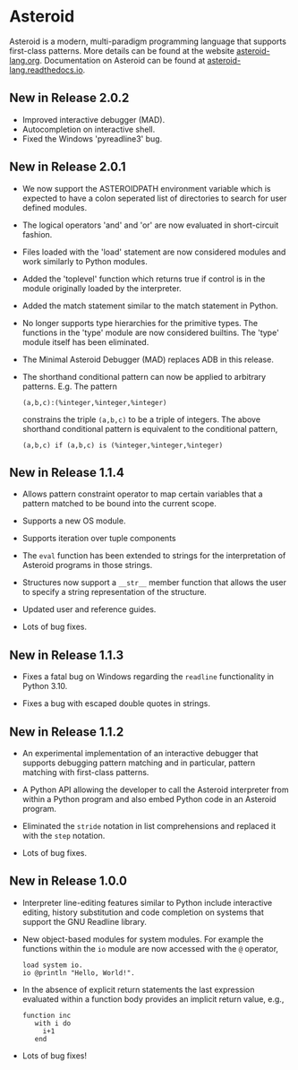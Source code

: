 # Asteroid
Asteroid is a modern, multi-paradigm programming language that supports first-class patterns.  More details can
be found at the website [asteroid-lang.org](https://asteroid-lang.org).
Documentation on Asteroid can be found at
[asteroid-lang.readthedocs.io](https://asteroid-lang.readthedocs.io).

## New in Release 2.0.2

* Improved interactive debugger (MAD).
* Autocompletion on interactive shell.
* Fixed the Windows 'pyreadline3' bug.


## New in Release 2.0.1

* We now support the ASTEROIDPATH environment variable which is expected to have a colon seperated list of directories to search for user defined modules.

* The logical operators 'and' and 'or' are now evaluated in short-circuit fashion.

* Files loaded with the 'load' statement are now considered modules and work similarly to Python modules.

* Added the 'toplevel' function which returns true if control is in the module originally loaded by the interpreter.

* Added the match statement similar to the match statement in Python.

* No longer supports type hierarchies for the primitive types.  The functions in the 'type' module are now considered builtins. The 'type' module itself has been eliminated.

* The Minimal Asteroid Debugger (MAD) replaces ADB in this release.

* The shorthand conditional pattern can now be applied to arbitrary patterns. E.g. The pattern 
  ```
  (a,b,c):(%integer,%integer,%integer)
  ```
  constrains the triple `(a,b,c)` to be a triple of integers.  The above shorthand conditional pattern is equivalent to the conditional pattern,
  ```
  (a,b,c) if (a,b,c) is (%integer,%integer,%integer)
  ```
  
## New in Release 1.1.4

* Allows pattern constraint operator to map certain variables that a pattern 
  matched to be bound into the current scope.

* Supports a new OS module.

* Supports iteration over tuple components

* The `eval` function has been extended to strings for the interpretation of 
  Asteroid programs in those strings.

* Structures now support a `__str__` member function that allows the user
  to specify a string representation of the structure.
  
* Updated user and reference guides.

* Lots of bug fixes.


## New in Release 1.1.3

* Fixes a fatal bug on Windows regarding the `readline` functionality in Python 3.10.

* Fixes a bug with escaped double quotes in strings.

## New in Release 1.1.2

* An experimental implementation of an interactive debugger that supports debugging pattern matching and in
  particular, pattern matching with first-class patterns.

* A Python API allowing the developer to call the Asteroid interpreter from within a Python program and also embed
  Python code in an Asteroid program.

* Eliminated the `stride` notation in list comprehensions and replaced it with the `step` notation.

* Lots of bug fixes.


## New in Release 1.0.0

* Interpreter line-editing features similar to Python include interactive editing, history substitution and code completion on systems that support the GNU Readline library.

* New object-based modules for system modules.  For example the functions within the
  `io` module are now accessed with the `@` operator,
  ```
  load system io.
  io @println "Hello, World!".
  ```

* In the absence of explicit return statements the last expression evaluated within
  a function body provides an implicit return value, e.g.,
  ```
  function inc
     with i do
       i+1
     end
  ```

* Lots of bug fixes!
